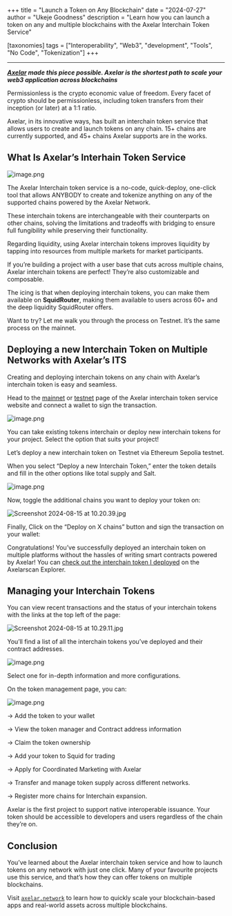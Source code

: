 
+++
title = "Launch a Token on Any Blockchain"
date = "2024-07-27"
author = "Ukeje Goodness"
description = "Learn how you can launch a token on any and multiple blockchains with the Axelar Interchain Token Service"

[taxonomies]
tags = ["Interoperability", "Web3", "development", "Tools", "No Code", "Tokenization"]
+++

---

_**[Axelar](axelar.network) made this piece possible. Axelar is the shortest path to scale your web3 application across blockchains**_



Permissionless is the crypto economic value of freedom. Every facet of crypto should be permissionless, including token transfers from their inception (or later) at a 1:1 ratio.

Axelar, in its innovative ways, has built an interchain token service that allows users to create and launch tokens on any chain. 15+ chains are currently supported, and 45+ chains Axelar supports are in the works.

## What Is Axelar’s Interhain Token Service

![image.png](/screenshot/image.png)

The Axelar Interchain token service is a no-code, quick-deploy, one-click tool that allows ANYBODY to create and tokenize anything on any of the supported chains powered by the Axelar Network.

These interchain tokens are interchangeable with their counterparts on other chains, solving the limitations and tradeoffs with bridging to ensure full fungibility while preserving their functionality.

Regarding liquidity, using Axelar interchain tokens improves liquidity by tapping into resources from multiple markets for market participants. 

If you’re building a project with a user base that cuts across multiple chains, Axelar interchain tokens are perfect! They’re also customizable and composable.

The icing is that when deploying interchain tokens, you can make them available on **SquidRouter**, making them available to users across 60+ and the deep liquidity SquidRouter offers.

Want to try? Let me walk you through the process on Testnet. It’s the same process on the mainnet.

## Deploying a new Interchain Token on Multiple Networks with Axelar’s ITS

Creating and deploying interchain tokens on any chain with Axelar’s interchain token is easy and seamless.

Head to the [mainnet](https://interchain.axelar.dev/) or [testnet](https://testnet.interchain.axelar.dev/) page of the Axelar interchain token service website and connect a wallet to sign the transaction.

![image.png](/screenshot/image%201.png)

You can take existing tokens interchain or deploy new interchain tokens for your project. Select the option that suits your project!

Let’s deploy a new interchain token on Testnet via  Ethereum Sepolia testnet.

When you select “Deploy a new Interchain Token,” enter the token details and fill in the other options like total supply and Salt.

![image.png](/screenshot/image%202.png)

Now, toggle the additional chains you want to deploy your token on:

![Screenshot 2024-08-15 at 10.20.39.jpg](/screenshot/Screenshot_2024-08-15_at_10.20.39.jpg)

Finally, Click on the “Deploy on X chains” button and sign the transaction on your wallet:

Congratulations! You’ve successfully deployed an interchain token on multiple platforms without the hassles of writing smart contracts powered by Axelar! You can [check out the interchain token I deployed](https://testnet.axelarscan.io/gmp/0xa63ff10d48037b6b7205520d9d16ae4e3433109563df03081989e1e92ca96a30) on the Axelarscan Explorer.

## Managing your Interchain Tokens

You can view recent transactions and the status of your interchain tokens with the links at the top left of the page:

![Screenshot 2024-08-15 at 10.29.11.jpg](/screenshot/Screenshot_2024-08-15_at_10.29.11.jpg)

You’ll find a list of all the interchain tokens you’ve deployed and their contract addresses. 

![image.png](/screenshot/image%203.png)

Select one for in-depth information and more configurations.

On the token management page, you can:

![image.png](/screenshot/image%204.png)

→ Add the token to your wallet 

→ View the token manager and Contract address information

→ Claim the  token ownership

→ Add your token to Squid for trading

→ Apply for Coordinated Marketing with Axelar

→ Transfer and manage token supply across different networks.

→ Register more chains for Interchain expansion.

Axelar is the first project to support native interoperable issuance. Your token should be accessible to developers and users regardless of the chain they’re on.

 

## Conclusion

You’ve learned about the Axelar interchain token service and how to launch tokens on any network with just one click. Many of your favourite projects use this service, and that’s how they can offer tokens on multiple blockchains.

Visit [`axelar.network`](http://axelar.network) to learn how to quickly scale your blockchain-based apps and real-world assets across multiple blockchains.